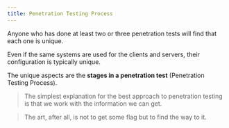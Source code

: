```yaml
---
title: Penetration Testing Process
---
```

Anyone who has done at least two or three penetration tests will find that each one is unique. 

Even if the same systems are used for the clients and servers, their configuration is typically unique.

The unique aspects are the **stages in a penetration test** (Penetration Testing Process).

> The simplest explanation for the best approach to penetration testing is that we work with the information we can get.

> The art, after all, is not to get some flag but to find the way to it.

